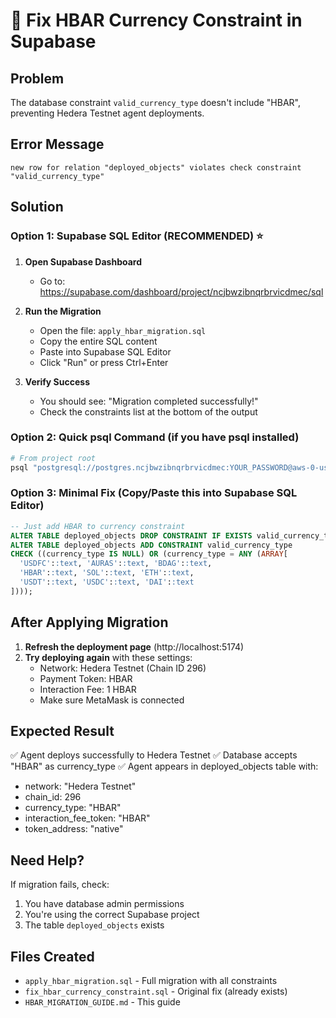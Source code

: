# 🔧 Fix HBAR Currency Constraint in Supabase

## Problem

The database constraint `valid_currency_type` doesn't include "HBAR", preventing Hedera Testnet agent deployments.

## Error Message

```
new row for relation "deployed_objects" violates check constraint "valid_currency_type"
```

## Solution

### Option 1: Supabase SQL Editor (RECOMMENDED) ⭐

1. **Open Supabase Dashboard**

   - Go to: https://supabase.com/dashboard/project/ncjbwzibnqrbrvicdmec/sql

2. **Run the Migration**

   - Open the file: `apply_hbar_migration.sql`
   - Copy the entire SQL content
   - Paste into Supabase SQL Editor
   - Click "Run" or press Ctrl+Enter

3. **Verify Success**
   - You should see: "Migration completed successfully!"
   - Check the constraints list at the bottom of the output

### Option 2: Quick psql Command (if you have psql installed)

```bash
# From project root
psql "postgresql://postgres.ncjbwzibnqrbrvicdmec:YOUR_PASSWORD@aws-0-us-east-1.pooler.supabase.com:6543/postgres" -f apply_hbar_migration.sql
```

### Option 3: Minimal Fix (Copy/Paste this into Supabase SQL Editor)

```sql
-- Just add HBAR to currency constraint
ALTER TABLE deployed_objects DROP CONSTRAINT IF EXISTS valid_currency_type;
ALTER TABLE deployed_objects ADD CONSTRAINT valid_currency_type
CHECK ((currency_type IS NULL) OR (currency_type = ANY (ARRAY[
  'USDFC'::text, 'AURAS'::text, 'BDAG'::text,
  'HBAR'::text, 'SOL'::text, 'ETH'::text,
  'USDT'::text, 'USDC'::text, 'DAI'::text
])));
```

## After Applying Migration

1. **Refresh the deployment page** (http://localhost:5174)
2. **Try deploying again** with these settings:
   - Network: Hedera Testnet (Chain ID 296)
   - Payment Token: HBAR
   - Interaction Fee: 1 HBAR
   - Make sure MetaMask is connected

## Expected Result

✅ Agent deploys successfully to Hedera Testnet
✅ Database accepts "HBAR" as currency_type
✅ Agent appears in deployed_objects table with:

- network: "Hedera Testnet"
- chain_id: 296
- currency_type: "HBAR"
- interaction_fee_token: "HBAR"
- token_address: "native"

## Need Help?

If migration fails, check:

1. You have database admin permissions
2. You're using the correct Supabase project
3. The table `deployed_objects` exists

## Files Created

- `apply_hbar_migration.sql` - Full migration with all constraints
- `fix_hbar_currency_constraint.sql` - Original fix (already exists)
- `HBAR_MIGRATION_GUIDE.md` - This guide
